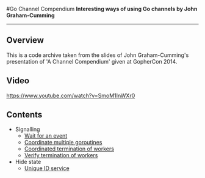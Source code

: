 #Go Channel Compendium
**Interesting ways of using Go channels by John Graham-Cumming**

---

## Overview

This is a code archive taken from the slides of John Graham-Cumming's
presentation of 'A Channel Compendium' given at GopherCon 2014.

## Video

https://www.youtube.com/watch?v=SmoM1InWXr0

## Contents

* Signalling
  * [Wait for an event](https://github.com/nomad-software/go-channel-compendium/blob/master/signalling/wait-for-an-event/main.go)
  * [Coordinate multiple goroutines](https://github.com/nomad-software/go-channel-compendium/blob/master/signalling/coordinate-multiple-goroutines/main.go)
  * [Coordinated termination of workers](https://github.com/nomad-software/go-channel-compendium/blob/master/signalling/terminate-workers/main.go)
  * [Verify termination of workers](https://github.com/nomad-software/go-channel-compendium/blob/master/signalling/verify-terminate-workers/main.go)
* Hide state
  * [Unique ID service](https://github.com/nomad-software/go-channel-compendium/blob/master/hide-state/unique-id-service/main.go)
